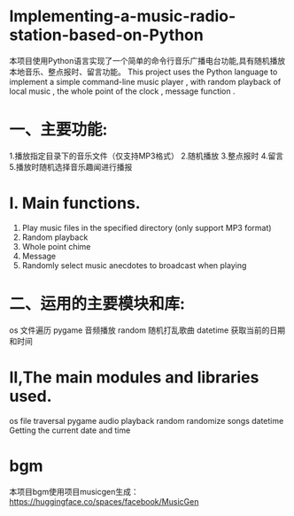 # Implementing-a-music-radio-station-based-on-Python
本项目使用Python语言实现了一个简单的命令行音乐广播电台功能,具有随机播放本地音乐、整点报时、留言功能。
This project uses the Python language to implement a simple command-line music player , with random playback of local music , the whole point of the clock , message function .
# 一、主要功能:
1.播放指定目录下的音乐文件（仅支持MP3格式）
2.随机播放
3.整点报时
4.留言                                                                                                                   
5.播放时随机选择音乐趣闻进行播报
# I. Main functions.
1. Play music files in the specified directory (only support MP3 format)
2. Random playback
3. Whole point chime
4. Message                                                                                                                   
5. Randomly select music anecdotes to broadcast when playing
# 二、运用的主要模块和库:
os  文件遍历
pygame  音频播放
random  随机打乱歌曲
datetime 获取当前的日期和时间
# II,The main modules and libraries used.
os file traversal
pygame audio playback
random randomize songs
datetime Getting the current date and time
# bgm
本项目bgm使用项目musicgen生成：https://huggingface.co/spaces/facebook/MusicGen
